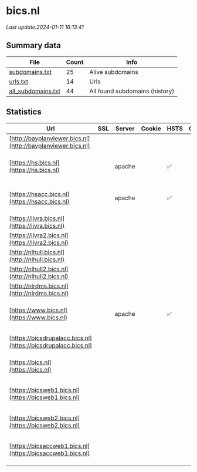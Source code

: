 # bics.nl
*Last update:2024-01-11 16:13:41*
## Summary data
| File       | Count | Info |
|------------|-------|------|
|[subdomains.txt](/data/bics/subdomains.txt)|25|Alive subdomains|
|[urls.txt](/data/bics/urls.txt)|14|Urls|
|[all_subdomains.txt](/data/bics/all_subdomains.txt)|44|All found subdomains (history)|
## Statistics
| Url | SSL | Server | Cookie | HSTS | CSP | XFO | XXP | RP | Tech |
|------------|-------|------|------|------|------|------|------|------|------|
|[http://bayplanviewer.bics.nl](http://bayplanviewer.bics.nl)| | | | | | | |:white_check_mark: ||
|[https://hs.bics.nl](https://hs.bics.nl)| |apache| |:white_check_mark: | |:white_check_mark: |:white_check_mark: |:white_check_mark: |Apache HTTP Server H...|
|[https://hsacc.bics.nl](https://hsacc.bics.nl)| |apache| |:white_check_mark: | |:white_check_mark: |:white_check_mark: |:white_check_mark: |Apache HTTP Server H...|
|[https://livra.bics.nl](https://livra.bics.nl)| | | | | | | |:white_check_mark: ||
|[https://livra2.bics.nl](https://livra2.bics.nl)| | | | | | | |:white_check_mark: |HSTS|
|[http://nlhull.bics.nl](http://nlhull.bics.nl)| | | | | | | |:white_check_mark: ||
|[http://nlhull2.bics.nl](http://nlhull2.bics.nl)| | | | | | | |:white_check_mark: ||
|[http://nlrdms.bics.nl](http://nlrdms.bics.nl)| | | | | | | |:white_check_mark: ||
|[https://www.bics.nl](https://www.bics.nl)| |apache| |:white_check_mark: | |:white_check_mark: |:white_check_mark: |:white_check_mark: |Apache HTTP Server D...|
|[https://bicsdrupalacc.bics.nl](https://bicsdrupalacc.bics.nl)| | | | | | | |:white_check_mark: |Apache HTTP Server:2...|
|[https://bics.nl](https://bics.nl)| | | | | | | |:white_check_mark: |Apache HTTP Server|
|[https://bicsweb1.bics.nl](https://bicsweb1.bics.nl)| | | | | | | |:white_check_mark: |Apache HTTP Server H...|
|[https://bicsweb2.bics.nl](https://bicsweb2.bics.nl)| | | | | | | |:white_check_mark: |Apache HTTP Server|
|[https://bicsaccweb1.bics.nl](https://bicsaccweb1.bics.nl)| | | | | | | |:white_check_mark: |Apache HTTP Server H...|